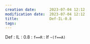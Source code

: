 ```yaml
---
creation date:		2023-07-04 12:12
modification date:	2023-07-04 12:12
title: 				Def-IL-0.8
tags: 
---
```

Def : IL : 0.8 : `f==R` : If  `~(f==A)`